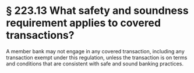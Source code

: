 # § 223.13   What safety and soundness requirement applies to covered transactions?

A member bank may not engage in any covered transaction, including any transaction exempt under this regulation, unless the transaction is on terms and conditions that are consistent with safe and sound banking practices.




